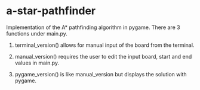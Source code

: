 # a-star-pathfinder
Implementation of the A* pathfinding algorithm in pygame.
There are 3 functions under main.py. 

1. terminal_version() allows for manual input of the board from the terminal.

2. manual_version() requires the user to edit the input board, start and end values in main.py.

3. pygame_version() is like manual_version but displays the solution with pygame.
